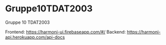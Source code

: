 # Gruppe10TDAT2003

Gruppe 10 TDAT2003

Frontend: https://harmoni-ui.firebaseapp.com/#/
Backend: https://harmoni-api.herokuapp.com/api-docs
